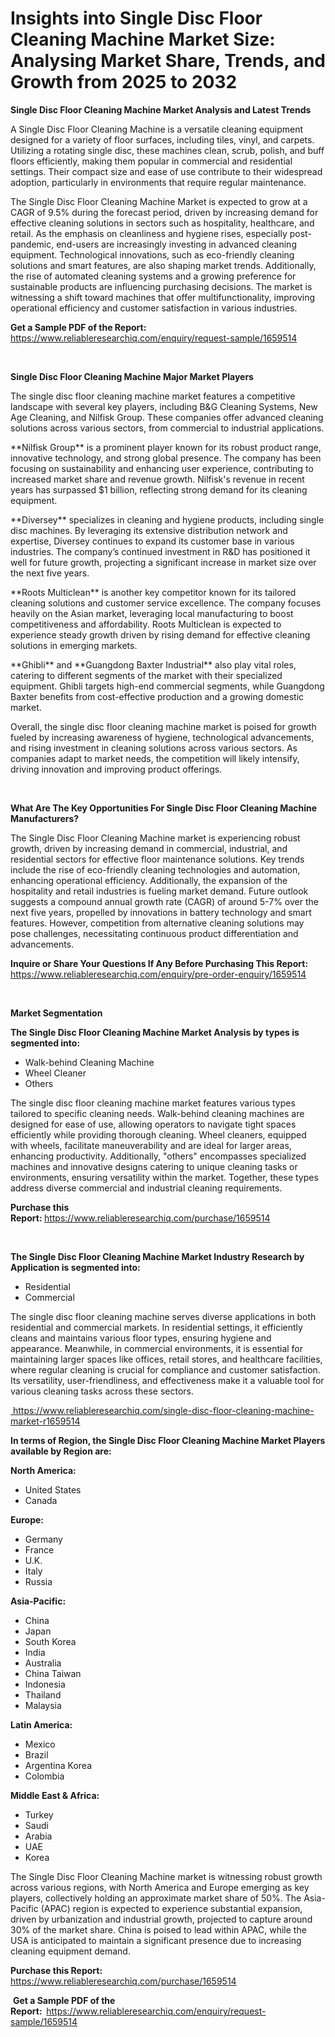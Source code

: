 <p><h1>Insights into Single Disc Floor Cleaning Machine Market Size: Analysing Market Share, Trends, and Growth from 2025 to 2032</h1></p><p><strong>Single Disc Floor Cleaning Machine Market Analysis and Latest Trends</strong></p>
<p><p>A Single Disc Floor Cleaning Machine is a versatile cleaning equipment designed for a variety of floor surfaces, including tiles, vinyl, and carpets. Utilizing a rotating single disc, these machines clean, scrub, polish, and buff floors efficiently, making them popular in commercial and residential settings. Their compact size and ease of use contribute to their widespread adoption, particularly in environments that require regular maintenance.</p><p>The Single Disc Floor Cleaning Machine Market is expected to grow at a CAGR of 9.5% during the forecast period, driven by increasing demand for effective cleaning solutions in sectors such as hospitality, healthcare, and retail. As the emphasis on cleanliness and hygiene rises, especially post-pandemic, end-users are increasingly investing in advanced cleaning equipment. Technological innovations, such as eco-friendly cleaning solutions and smart features, are also shaping market trends. Additionally, the rise of automated cleaning systems and a growing preference for sustainable products are influencing purchasing decisions. The market is witnessing a shift toward machines that offer multifunctionality, improving operational efficiency and customer satisfaction in various industries.</p></p>
<p><strong>Get a Sample PDF of the Report:&nbsp;</strong> <a href="https://www.reliableresearchiq.com/enquiry/request-sample/1659514?utm_campaign=3200&utm_medium=2&utm_source=Github&utm_content=ia&utm_term=16042025&utm_id=single-disc-floor-cleaning-machine">https://www.reliableresearchiq.com/enquiry/request-sample/1659514</a></p>
<p>&nbsp;</p>
<p><strong>Single Disc Floor Cleaning Machine Major Market Players</strong></p>
<p><p>The single disc floor cleaning machine market features a competitive landscape with several key players, including B&G Cleaning Systems, New Age Cleaning, and Nilfisk Group. These companies offer advanced cleaning solutions across various sectors, from commercial to industrial applications.</p><p>**Nilfisk Group** is a prominent player known for its robust product range, innovative technology, and strong global presence. The company has been focusing on sustainability and enhancing user experience, contributing to increased market share and revenue growth. Nilfisk's revenue in recent years has surpassed $1 billion, reflecting strong demand for its cleaning equipment.</p><p>**Diversey** specializes in cleaning and hygiene products, including single disc machines. By leveraging its extensive distribution network and expertise, Diversey continues to expand its customer base in various industries. The company’s continued investment in R&D has positioned it well for future growth, projecting a significant increase in market size over the next five years.</p><p>**Roots Multiclean** is another key competitor known for its tailored cleaning solutions and customer service excellence. The company focuses heavily on the Asian market, leveraging local manufacturing to boost competitiveness and affordability. Roots Multiclean is expected to experience steady growth driven by rising demand for effective cleaning solutions in emerging markets.</p><p>**Ghibli** and **Guangdong Baxter Industrial** also play vital roles, catering to different segments of the market with their specialized equipment. Ghibli targets high-end commercial segments, while Guangdong Baxter benefits from cost-effective production and a growing domestic market.</p><p>Overall, the single disc floor cleaning machine market is poised for growth fueled by increasing awareness of hygiene, technological advancements, and rising investment in cleaning solutions across various sectors. As companies adapt to market needs, the competition will likely intensify, driving innovation and improving product offerings.</p></p>
<p>&nbsp;</p>
<p><strong>What Are The Key Opportunities For Single Disc Floor Cleaning Machine Manufacturers?</strong></p>
<p><p>The Single Disc Floor Cleaning Machine market is experiencing robust growth, driven by increasing demand in commercial, industrial, and residential sectors for effective floor maintenance solutions. Key trends include the rise of eco-friendly cleaning technologies and automation, enhancing operational efficiency. Additionally, the expansion of the hospitality and retail industries is fueling market demand. Future outlook suggests a compound annual growth rate (CAGR) of around 5-7% over the next five years, propelled by innovations in battery technology and smart features. However, competition from alternative cleaning solutions may pose challenges, necessitating continuous product differentiation and advancements.</p></p>
<p><strong>Inquire or Share Your Questions If Any Before Purchasing This Report:</strong> <a href="https://www.reliableresearchiq.com/enquiry/pre-order-enquiry/1659514?utm_campaign=3200&utm_medium=2&utm_source=Github&utm_content=ia&utm_term=16042025&utm_id=single-disc-floor-cleaning-machine">https://www.reliableresearchiq.com/enquiry/pre-order-enquiry/1659514</a></p>
<p>&nbsp;</p>
<p><strong>Market Segmentation</strong></p>
<p><strong>The Single Disc Floor Cleaning Machine Market Analysis by types is segmented into:</strong></p>
<p><ul><li>Walk-behind Cleaning Machine</li><li>Wheel Cleaner</li><li>Others</li></ul></p>
<p><p>The single disc floor cleaning machine market features various types tailored to specific cleaning needs. Walk-behind cleaning machines are designed for ease of use, allowing operators to navigate tight spaces efficiently while providing thorough cleaning. Wheel cleaners, equipped with wheels, facilitate maneuverability and are ideal for larger areas, enhancing productivity. Additionally, "others" encompasses specialized machines and innovative designs catering to unique cleaning tasks or environments, ensuring versatility within the market. Together, these types address diverse commercial and industrial cleaning requirements.</p></p>
<p><strong>Purchase this Report:&nbsp;</strong><a href="https://www.reliableresearchiq.com/purchase/1659514?utm_campaign=3200&utm_medium=2&utm_source=Github&utm_content=ia&utm_term=16042025&utm_id=single-disc-floor-cleaning-machine">https://www.reliableresearchiq.com/purchase/1659514</a></p>
<p>&nbsp;</p>
<p><strong>The Single Disc Floor Cleaning Machine Market Industry Research by Application is segmented into:</strong></p>
<p><ul><li>Residential</li><li>Commercial</li></ul></p>
<p><p>The single disc floor cleaning machine serves diverse applications in both residential and commercial markets. In residential settings, it efficiently cleans and maintains various floor types, ensuring hygiene and appearance. Meanwhile, in commercial environments, it is essential for maintaining larger spaces like offices, retail stores, and healthcare facilities, where regular cleaning is crucial for compliance and customer satisfaction. Its versatility, user-friendliness, and effectiveness make it a valuable tool for various cleaning tasks across these sectors.</p></p>
<p><a href="https://www.reliableresearchiq.com/single-disc-floor-cleaning-machine-market-r1659514?utm_campaign=3200&utm_medium=2&utm_source=Github&utm_content=ia&utm_term=16042025&utm_id=single-disc-floor-cleaning-machine">&nbsp;https://www.reliableresearchiq.com/single-disc-floor-cleaning-machine-market-r1659514</a></p>
<p><strong>In terms of Region, the Single Disc Floor Cleaning Machine Market Players available by Region are:</strong></p>
<p>
    <p> <strong> North America: </strong>
        <ul>
            <li>United States</li>
            <li>Canada</li>
        </ul>
        </p> 
    <p> <strong> Europe: </strong>
        <ul>
            <li>Germany</li>
            <li>France</li>
            <li>U.K.</li>
            <li>Italy</li>
            <li>Russia</li>
        </ul>
        </p> 
    <p> <strong> Asia-Pacific: </strong>
        <ul>
            <li>China</li>
            <li>Japan</li>
            <li>South Korea</li>
            <li>India</li>
            <li>Australia</li>
            <li>China Taiwan</li>
            <li>Indonesia</li>
            <li>Thailand</li>
            <li>Malaysia</li>
        </ul>
        </p> 
    <p> <strong> Latin America: </strong>
        <ul>
            <li>Mexico</li>
            <li>Brazil</li>
            <li>Argentina Korea</li>
            <li>Colombia</li>
        </ul>
        </p> 
    <p> <strong> Middle East & Africa: </strong>
        <ul>
            <li>Turkey</li>
            <li>Saudi</li>
            <li>Arabia</li>
            <li>UAE</li>
            <li>Korea</li>
        </ul>
    </p>
    </p>
<p><p>The Single Disc Floor Cleaning Machine market is witnessing robust growth across various regions, with North America and Europe emerging as key players, collectively holding an approximate market share of 50%. The Asia-Pacific (APAC) region is expected to experience substantial expansion, driven by urbanization and industrial growth, projected to capture around 30% of the market share. China is poised to lead within APAC, while the USA is anticipated to maintain a significant presence due to increasing cleaning equipment demand.</p></p>
<p><strong>Purchase this Report: </strong><a href="https://www.reliableresearchiq.com/purchase/1659514?utm_campaign=3200&utm_medium=2&utm_source=Github&utm_content=ia&utm_term=16042025&utm_id=single-disc-floor-cleaning-machine">https://www.reliableresearchiq.com/purchase/1659514</a></p>
<p>&nbsp;<strong>Get a Sample PDF of the Report:&nbsp;&nbsp;</strong><a href="https://www.reliableresearchiq.com/enquiry/request-sample/1659514?utm_campaign=3200&utm_medium=2&utm_source=Github&utm_content=ia&utm_term=16042025&utm_id=single-disc-floor-cleaning-machine">https://www.reliableresearchiq.com/enquiry/request-sample/1659514</a></p>
<p><strong></strong></p>
<p><p></p><p></p><p></p></p>